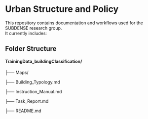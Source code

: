 # Urban Structure and Policy

This repository contains documentation and workflows used for the SUBDENSE research group.  
It currently includes:


## Folder Structure
#### TrainingData_buildingClassification/
  
├── Maps/
                    
├── Building_Typology.md  

├── Instruction_Manual.md  

├── Task_Report.md 

├── README.md                                 

  
